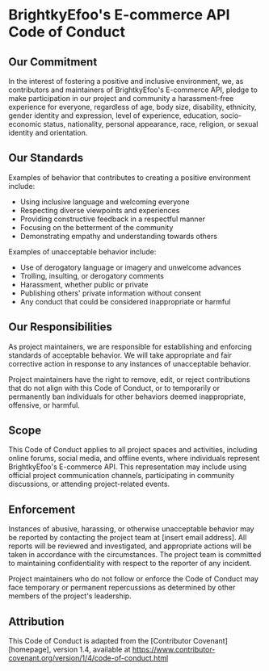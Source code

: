 # BrightkyEfoo's E-commerce API Code of Conduct

## Our Commitment

In the interest of fostering a positive and inclusive environment, we, as contributors and maintainers of BrightkyEfoo's
E-commerce API, pledge to make participation in our project and community a harassment-free experience for everyone,
regardless of age, body size, disability, ethnicity, gender identity and expression, level of experience, education,
socio-economic status, nationality, personal appearance, race, religion, or sexual identity and orientation.

## Our Standards

Examples of behavior that contributes to creating a positive environment include:

- Using inclusive language and welcoming everyone
- Respecting diverse viewpoints and experiences
- Providing constructive feedback in a respectful manner
- Focusing on the betterment of the community
- Demonstrating empathy and understanding towards others

Examples of unacceptable behavior include:

- Use of derogatory language or imagery and unwelcome advances
- Trolling, insulting, or derogatory comments
- Harassment, whether public or private
- Publishing others' private information without consent
- Any conduct that could be considered inappropriate or harmful

## Our Responsibilities

As project maintainers, we are responsible for establishing and enforcing standards of acceptable behavior. We will take
appropriate and fair corrective action in response to any instances of unacceptable behavior.

Project maintainers have the right to remove, edit, or reject contributions that do not align with this Code of Conduct,
or to temporarily or permanently ban individuals for other behaviors deemed inappropriate, offensive, or harmful.

## Scope

This Code of Conduct applies to all project spaces and activities, including online forums, social media, and offline
events, where individuals represent BrightkyEfoo's E-commerce API. This representation may include using official
project communication channels, participating in community discussions, or attending project-related events.

## Enforcement

Instances of abusive, harassing, or otherwise unacceptable behavior may be reported by contacting the project team
at [insert email address]. All reports will be reviewed and investigated, and appropriate actions will be taken in
accordance with the circumstances. The project team is committed to maintaining confidentiality with respect to the
reporter of any incident.

Project maintainers who do not follow or enforce the Code of Conduct may face temporary or permanent repercussions as
determined by other members of the project's leadership.

## Attribution

This Code of Conduct is adapted from the [Contributor Covenant][homepage], version 1.4, available
at https://www.contributor-covenant.org/version/1/4/code-of-conduct.html
